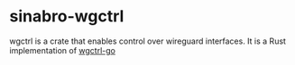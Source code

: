 # sinabro-wgctrl

wgctrl is a crate that enables control over wireguard interfaces.
It is a Rust implementation of [wgctrl-go](https://github.com/WireGuard/wgctrl-go)
